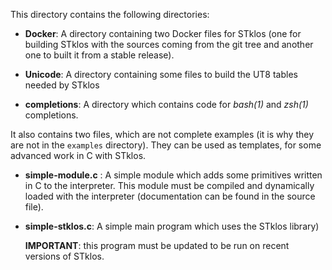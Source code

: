 
This directory contains the following directories:

  - **Docker**: A directory containing two Docker files for STklos (one
    for building STklos with the sources coming from the git tree and
    another one to built it from a stable release).

  - **Unicode**: A directory containing some files to build the UT8 tables
  needed by STklos

  - **completions**: A directory which contains code for *bash(1)* and *zsh(1)*
  completions.

It also contains two files, which are not complete examples (it is why
they are not in the `examples` directory). They can be used as
templates, for some advanced work in C with STklos.
  - **simple-module.c** : A simple module which adds some primitives
    written in C to the interpreter. This module must be compiled and
    dynamically loaded with the interpreter (documentation can be
    found in the source file).
  - **simple-stklos.c**: A simple main program which uses the STklos
    library)

    **IMPORTANT**: this program must be updated to be run
    on recent versions of STklos.
